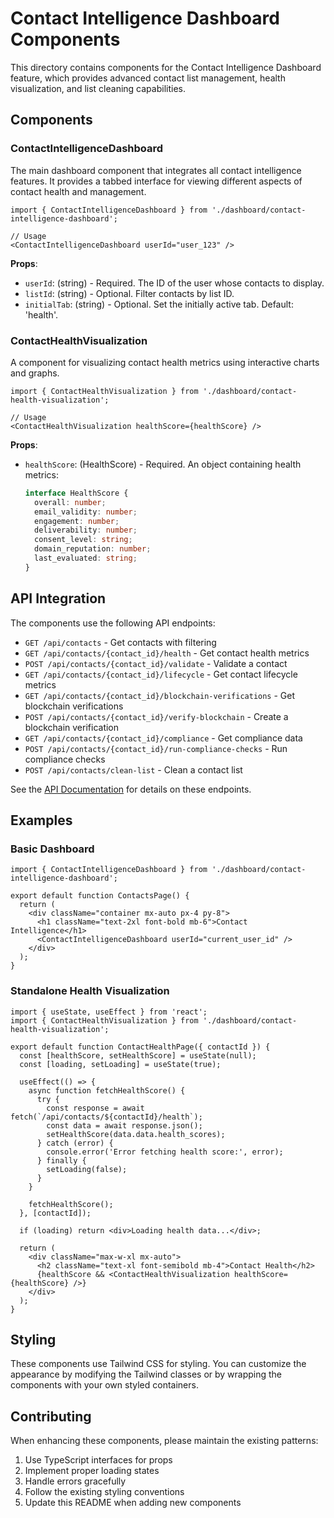 # Contact Intelligence Dashboard Components

This directory contains components for the Contact Intelligence Dashboard feature, which provides advanced contact list management, health visualization, and list cleaning capabilities.

## Components

### ContactIntelligenceDashboard

The main dashboard component that integrates all contact intelligence features. It provides a tabbed interface for viewing different aspects of contact health and management.

```tsx
import { ContactIntelligenceDashboard } from './dashboard/contact-intelligence-dashboard';

// Usage
<ContactIntelligenceDashboard userId="user_123" />
```

**Props**:
- `userId`: (string) - Required. The ID of the user whose contacts to display.
- `listId`: (string) - Optional. Filter contacts by list ID.
- `initialTab`: (string) - Optional. Set the initially active tab. Default: 'health'.

### ContactHealthVisualization

A component for visualizing contact health metrics using interactive charts and graphs.

```tsx
import { ContactHealthVisualization } from './dashboard/contact-health-visualization';

// Usage
<ContactHealthVisualization healthScore={healthScore} />
```

**Props**:
- `healthScore`: (HealthScore) - Required. An object containing health metrics:
  ```ts
  interface HealthScore {
    overall: number;
    email_validity: number;
    engagement: number;
    deliverability: number;
    consent_level: string;
    domain_reputation: number;
    last_evaluated: string;
  }
  ```

## API Integration

The components use the following API endpoints:

- `GET /api/contacts` - Get contacts with filtering
- `GET /api/contacts/{contact_id}/health` - Get contact health metrics
- `POST /api/contacts/{contact_id}/validate` - Validate a contact
- `GET /api/contacts/{contact_id}/lifecycle` - Get contact lifecycle metrics
- `GET /api/contacts/{contact_id}/blockchain-verifications` - Get blockchain verifications
- `POST /api/contacts/{contact_id}/verify-blockchain` - Create a blockchain verification
- `GET /api/contacts/{contact_id}/compliance` - Get compliance data
- `POST /api/contacts/{contact_id}/run-compliance-checks` - Run compliance checks
- `POST /api/contacts/clean-list` - Clean a contact list

See the [API Documentation](../../../docs/api/api-documentation.md) for details on these endpoints.

## Examples

### Basic Dashboard

```tsx
import { ContactIntelligenceDashboard } from './dashboard/contact-intelligence-dashboard';

export default function ContactsPage() {
  return (
    <div className="container mx-auto px-4 py-8">
      <h1 className="text-2xl font-bold mb-6">Contact Intelligence</h1>
      <ContactIntelligenceDashboard userId="current_user_id" />
    </div>
  );
}
```

### Standalone Health Visualization

```tsx
import { useState, useEffect } from 'react';
import { ContactHealthVisualization } from './dashboard/contact-health-visualization';

export default function ContactHealthPage({ contactId }) {
  const [healthScore, setHealthScore] = useState(null);
  const [loading, setLoading] = useState(true);

  useEffect(() => {
    async function fetchHealthScore() {
      try {
        const response = await fetch(`/api/contacts/${contactId}/health`);
        const data = await response.json();
        setHealthScore(data.data.health_scores);
      } catch (error) {
        console.error('Error fetching health score:', error);
      } finally {
        setLoading(false);
      }
    }

    fetchHealthScore();
  }, [contactId]);

  if (loading) return <div>Loading health data...</div>;

  return (
    <div className="max-w-xl mx-auto">
      <h2 className="text-xl font-semibold mb-4">Contact Health</h2>
      {healthScore && <ContactHealthVisualization healthScore={healthScore} />}
    </div>
  );
}
```

## Styling

These components use Tailwind CSS for styling. You can customize the appearance by modifying the Tailwind classes or by wrapping the components with your own styled containers.

## Contributing

When enhancing these components, please maintain the existing patterns:

1. Use TypeScript interfaces for props
2. Implement proper loading states
3. Handle errors gracefully
4. Follow the existing styling conventions
5. Update this README when adding new components
